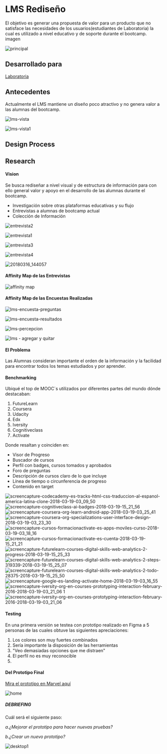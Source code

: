 # LMS Rediseño
El objetivo es generar una propuesta de valor para un producto que no satisface las necesidades de los usuarios(estudiantes de Laboratoria) la cual es utilizado a nivel educativo y de soporte durante el bootcamp.
imagen

![principal](https://user-images.githubusercontent.com/32303418/37801363-640a37ee-2df4-11e8-85f6-8579e045c6a5.jpg)

## Desarrollado para
 [Laboratoria](http://laboratoria.la)


## Antecedentes

Actualmente el LMS mantiene un diseño poco atractivo y no genera valor a las alumnas del bootcamp.

![lms-vista](https://user-images.githubusercontent.com/32303418/37531156-55b21fb2-2909-11e8-916a-e02c639a5b58.png)

![lms-vista1](https://user-images.githubusercontent.com/32303418/37531189-686f24ba-2909-11e8-995b-8f06d93ce9cf.png)

## Design Process

## Research

#### Vision

Se busca rediseñar a nivel visual y de estructura de información para con ello general valor y apoyo en el desarrollo de las alumnas durante el bootcamp.


* Investigación sobre otras plataformas educativas y su flujo
* Entrevistas a alumnas de bootcamp actual
* Colección de Información



![entrevista2](https://user-images.githubusercontent.com/32303418/37531757-0ec0bcba-290b-11e8-8169-6f3983ce158b.jpeg)

![entrevista1](https://user-images.githubusercontent.com/32303418/37531758-0ee31b20-290b-11e8-85d9-4184bf12488b.jpeg)

![entrevista3](https://user-images.githubusercontent.com/32303418/37541788-ddef97b8-2929-11e8-8688-e3d942e6c9dc.jpg)

![entrevista4](https://user-images.githubusercontent.com/32303418/37541849-19e7e0a4-292a-11e8-89d6-ea72f9ebebc0.jpg)

![20180316_144057](https://user-images.githubusercontent.com/32303418/37545923-a762c030-2938-11e8-96ba-9252d905dc68.jpg)

#### Affinity Map de las Entrevistas

![affinity map](https://user-images.githubusercontent.com/32303418/37548989-15d51fac-294a-11e8-8ffe-5f6d06e1614d.jpg)

#### Affinity Map de las Encuestas Realizadas

![lms-encuesta-preguntas](https://user-images.githubusercontent.com/32303418/37580642-df4bcaba-2b12-11e8-8759-33912393483d.png)

![lms-encuesta-resultados](https://user-images.githubusercontent.com/32303418/37580643-df70489a-2b12-11e8-960f-6045d4669e8b.png)

![lms-percepcion](https://user-images.githubusercontent.com/32303418/37580644-df95f27a-2b12-11e8-90cc-554639556450.jpg)

![lms - agregar y quitar](https://user-images.githubusercontent.com/32303418/37582799-9ff1739c-2b1c-11e8-8d82-9fe4118c8c9f.jpg)

#### El Problema

Las Alumnas consideran importante el orden de la información y la facilidad para encontrar todos los temas estudiados y por aprender.

#### Benchmarking

Ubiqué el top de MOOC´s utilizados por diferentes partes del mundo dónde destacaban:

1. FutureLearn
2. Coursera
3. Udacity
4. Edx
5. Iversity
6. Cognitiveclass
7. Actívate

Donde resaltan y coinciden en:

* Visor de Progreso
* Buscador de cursos
* Perfil con badges, cursos tomados y aprobados
* Foro de preguntas
* Descripción de cursos claro de lo que incluye
* Línea de tiempo o circunferencia de progreso
* Contenido en target

![screencapture-codecademy-es-tracks-html-css-traduccion-al-espanol-america-latina-clone-2018-03-19-03_09_50](https://user-images.githubusercontent.com/32303418/37802139-37ac9162-2df7-11e8-83c6-23401f82222f.png)
![screencapture-cognitiveclass-ai-badges-2018-03-19-15_21_56](https://user-images.githubusercontent.com/32303418/37802140-37d1cd92-2df7-11e8-8e42-9c991c94df87.png)
![screencapture-coursera-org-learn-android-app-2018-03-19-03_25_41](https://user-images.githubusercontent.com/32303418/37802141-37ed1994-2df7-11e8-895b-1b2f03ab4d56.png)
![screencapture-coursera-org-specializations-user-interface-design-2018-03-19-03_23_30](https://user-images.githubusercontent.com/32303418/37802142-38096716-2df7-11e8-8c6f-d2f6ed6729b2.png)
![screencapture-cursos-formacionactivate-es-apps-moviles-curso-2018-03-19-03_18_16](https://user-images.githubusercontent.com/32303418/37802144-382b0ae2-2df7-11e8-832e-5510f186b9c8.png)
![screencapture-cursos-formacionactivate-es-cuenta-2018-03-19-15_21_21](https://user-images.githubusercontent.com/32303418/37802145-3857a3e0-2df7-11e8-8d82-28288b10d9db.png)
![screencapture-futurelearn-courses-digital-skills-web-analytics-2-progress-2018-03-19-15_25_33](https://user-images.githubusercontent.com/32303418/37802146-387a11fa-2df7-11e8-8ee5-560491302da7.png)
![screencapture-futurelearn-courses-digital-skills-web-analytics-2-steps-319339-2018-03-19-15_25_07](https://user-images.githubusercontent.com/32303418/37802148-389817a4-2df7-11e8-8879-5799425161c9.png)
![screencapture-futurelearn-courses-digital-skills-web-analytics-2-todo-28375-2018-03-19-15_25_50](https://user-images.githubusercontent.com/32303418/37802149-38b61f38-2df7-11e8-8ab9-0939e6db3467.png)
![screencapture-google-es-landing-activate-home-2018-03-19-03_16_55](https://user-images.githubusercontent.com/32303418/37802150-38d398e2-2df7-11e8-8cd7-a11c3f721167.png)
![screencapture-iversity-org-en-courses-prototyping-interaction-february-2016-2018-03-19-03_21_06 1](https://user-images.githubusercontent.com/32303418/37802151-38fc7adc-2df7-11e8-81d6-5f6ea1878f3a.png)
![screencapture-iversity-org-en-courses-prototyping-interaction-february-2016-2018-03-19-03_21_06](https://user-images.githubusercontent.com/32303418/37802152-392aaf24-2df7-11e8-969b-75030fec9957.png)

#### Testing

En una primera versión se testea con prototipo realizado en Figma a 5 personas de las cuales obtuve las siguientes apreciaciones:

1. Los colores son muy fuertes combinados
2. Sería importante la disposición de las herramientas
3. "Veo demasiadas opciones que me distraen"
4. El perfil no es muy reconocible
5.


#### Del Prototipo Final

[Mira el prototipo en Marvel aquí](https://marvelapp.com/649b21d/screen/40127949)

![home](https://user-images.githubusercontent.com/32303418/37801354-5238e4f2-2df4-11e8-9e29-bc7cd1114f0b.jpg)

##### DEBRIEFING

Cuál será el siguiente paso:

_a.¿Mejorar el prototipo para hacer nuevas pruebas?_

_b.¿Crear un nuevo prototipo?_

![desktop1](https://user-images.githubusercontent.com/32303418/38338243-548c1d02-382e-11e8-8015-e2ef12659a59.jpg)

